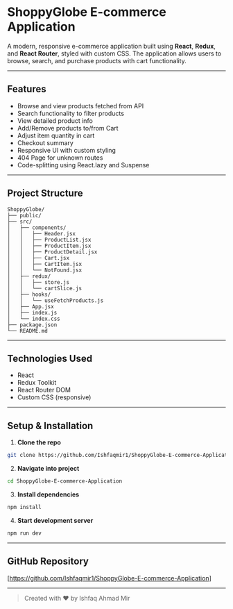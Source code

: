# ShoppyGlobe E-commerce Application

A modern, responsive e-commerce application built using **React**, **Redux**, and **React Router**, styled with custom CSS. The application allows users to browse, search, and purchase products with cart functionality.

---

##  Features

* Browse and view products fetched from API
* Search functionality to filter products
* View detailed product info
* Add/Remove products to/from Cart
* Adjust item quantity in cart
* Checkout summary
* Responsive UI with custom styling
* 404 Page for unknown routes
* Code-splitting using React.lazy and Suspense

---


##  Project Structure

```
ShoppyGlobe/
├── public/
├── src/
│   ├── components/
│   │   ├── Header.jsx
│   │   ├── ProductList.jsx
│   │   ├── ProductItem.jsx
│   │   ├── ProductDetail.jsx
│   │   ├── Cart.jsx
│   │   ├── CartItem.jsx
│   │   └── NotFound.jsx
│   ├── redux/
│   │   ├── store.js
│   │   └── cartSlice.js
│   ├── hooks/
│   │   └── useFetchProducts.js
│   ├── App.jsx
│   ├── index.js
│   └── index.css
├── package.json
└── README.md
```

---

## Technologies Used

* React
* Redux Toolkit
* React Router DOM
* Custom CSS (responsive)

---

## Setup & Installation

1. **Clone the repo**

```bash
git clone https://github.com/Ishfaqmir1/ShoppyGlobe-E-commerce-Application.git
```

2. **Navigate into project**

```bash
cd ShoppyGlobe-E-commerce-Application
```

3. **Install dependencies**

```bash
npm install
```

4. **Start development server**

```bash
npm run dev
```

---



##  GitHub Repository

[https://github.com/Ishfaqmir1/ShoppyGlobe-E-commerce-Application]


---

> Created with ❤️ by Ishfaq Ahmad Mir
